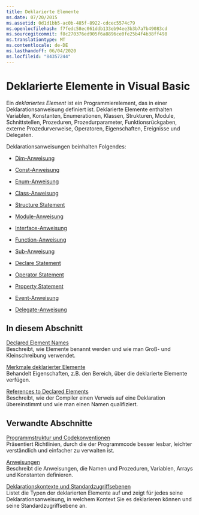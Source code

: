 ```yaml
---
title: Deklarierte Elemente
ms.date: 07/20/2015
ms.assetid: 0d1d1bb5-ac0b-485f-8922-cdcec5574c79
ms.openlocfilehash: f7fedc58ec061ddb133eb94ee3b3b7a7b49083cd
ms.sourcegitcommit: f8c270376ed905f6a8896ce0fe25b4f4b38ff498
ms.translationtype: MT
ms.contentlocale: de-DE
ms.lasthandoff: 06/04/2020
ms.locfileid: "84357244"
---
```

# <a name="declared-elements-in-visual-basic"></a>Deklarierte Elemente in Visual Basic
Ein *deklariertes Element* ist ein Programmierelement, das in einer Deklarationsanweisung definiert ist. Deklarierte Elemente enthalten Variablen, Konstanten, Enumerationen, Klassen, Strukturen, Module, Schnittstellen, Prozeduren, Prozedurparameter, Funktionsrückgaben, externe Prozedurverweise, Operatoren, Eigenschaften, Ereignisse und Delegaten.  
  
 Deklarationsanweisungen beinhalten Folgendes:  
  
- [Dim-Anweisung](../../../language-reference/statements/dim-statement.md)  
  
- [Const-Anweisung](../../../language-reference/statements/const-statement.md)  
  
- [Enum-Anweisung](../../../language-reference/statements/enum-statement.md)  
  
- [Class-Anweisung](../../../language-reference/statements/class-statement.md)  
  
- [Structure Statement](../../../language-reference/statements/structure-statement.md)  
  
- [Module-Anweisung](../../../language-reference/statements/module-statement.md)  
  
- [Interface-Anweisung](../../../language-reference/statements/interface-statement.md)  
  
- [Function-Anweisung](../../../language-reference/statements/function-statement.md)  
  
- [Sub-Anweisung](../../../language-reference/statements/sub-statement.md)  
  
- [Declare Statement](../../../language-reference/statements/declare-statement.md)  
  
- [Operator Statement](../../../language-reference/statements/operator-statement.md)  
  
- [Property Statement](../../../language-reference/statements/property-statement.md)  
  
- [Event-Anweisung](../../../language-reference/statements/event-statement.md)  
  
- [Delegate-Anweisung](../../../language-reference/statements/delegate-statement.md)  
  
## <a name="in-this-section"></a>In diesem Abschnitt  
 [Declared Element Names](declared-element-names.md)  
 Beschreibt, wie Elemente benannt werden und wie man Groß- und Kleinschreibung verwendet.  
  
 [Merkmale deklarierter Elemente](declared-element-characteristics.md)  
 Behandelt Eigenschaften, z.B. den Bereich, über die deklarierte Elemente verfügen.  
  
 [References to Declared Elements](references-to-declared-elements.md)  
 Beschreibt, wie der Compiler einen Verweis auf eine Deklaration übereinstimmt und wie man einen Namen qualifiziert.  
  
## <a name="related-sections"></a>Verwandte Abschnitte  
 [Programmstruktur und Codekonventionen](../../program-structure/program-structure-and-code-conventions.md)  
 Präsentiert Richtlinien, durch die der Programmcode besser lesbar, leichter verständlich und einfacher zu verwalten ist.  
  
 [Anweisungen](../../../language-reference/statements/index.md)  
 Beschreibt die Anweisungen, die Namen und Prozeduren, Variablen, Arrays und Konstanten definieren.  
  
 [Deklarationskontexte und Standardzugriffsebenen](../../../language-reference/statements/declaration-contexts-and-default-access-levels.md)  
 Listet die Typen der deklarierten Elemente auf und zeigt für jedes seine Deklarationsanweisung, in welchem Kontext Sie es deklarieren können und seine Standardzugriffsebene an.
